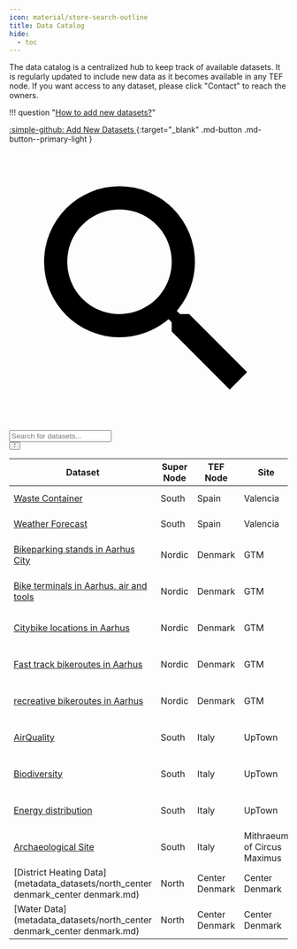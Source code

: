 ```yaml
---
icon: material/store-search-outline
title: Data Catalog
hide:
  - toc
---
```


<script>
    // Hide sidebar. This script is only executed in the data catalog page.
    document.addEventListener('DOMContentLoaded', function () {
        const sidebar = document.querySelector('.md-sidebar--secondary');
        if (document.querySelector('.catalog-header') && sidebar) {
            sidebar.style.display = 'none';
            sidebar.style.width = '0';
            sidebar.style.padding = '0';
            sidebar.style.margin = '0';
        }
    });
</script>


<div class="catalog-header" markdown>
<div markdown>
The data catalog is a centralized hub to keep track of available datasets. It is regularly updated to include new data as it becomes available in any TEF node. If you want access to any dataset, please click "Contact" to reach the owners.

!!! question "[How to add new datasets?](./instructions.md)"
</div>

[:simple-github: Add New Datasets ](https://github.com/CitComAI-Hub/CitComAI-Hub.github.io/issues/new/choose){:target="_blank" .md-button .md-button--primary-light }
</div>

<!-- Search input -->
<div class="search-container">
    <div class="search-wrapper">
        <label class="md-search__icon md-icon" for="searchInput">
            <svg xmlns="http://www.w3.org/2000/svg" viewBox="0 0 24 24"><path d="M9.5 3A6.5 6.5 0 0 1 16 9.5c0 1.61-.59 3.09-1.56 4.23l.27.27h.79l5 5-1.5 1.5-5-5v-.79l-.27-.27A6.516 6.516 0 0 1 9.5 16 6.5 6.5 0 0 1 3 9.5 6.5 6.5 0 0 1 9.5 3m0 2C7 5 5 7 5 9.5S7 14 9.5 14 14 12 14 9.5 12 5 9.5 5Z"/></svg>
        </label>
        <input type="text" id="searchInput" placeholder="Search for datasets..." />
    </div>
    <button id="toggleFilters">
        <span class="filter-icon">
            <svg xmlns="http://www.w3.org/2000/svg" viewBox="0 0 24 24"><path d="M14 12v7.88c.04.3-.06.62-.29.83a.996.996 0 0 1-1.41 0l-2.01-2.01a.989.989 0 0 1-.29-.83V12h-.03L4.21 4.62a1 1 0 0 1 .17-1.4c.19-.14.4-.22.62-.22h14c.22 0 .43.08.62.22a1 1 0 0 1 .17 1.4L14.03 12H14Z"/></svg>
        </span>
        <span class="check-icon">
            <svg xmlns="http://www.w3.org/2000/svg" viewBox="0 0 24 24"><path d="M9 16.17 4.83 12l-1.42 1.41L9 19 21 7l-1.41-1.41L9 16.17z"/></svg>
        </span>
    </button>
</div>

| Dataset | Super Node | TEF Node | Site | Data Model | Sampling Time | Historical | Owner | Get Access |
| ------- | ---------- | -------- | ---- | ---------- | ------------- | ---------- | ----- | ---------- |
|  [Waste Container](./metadata_datasets/south_spain_valencia.md)  | South | Spain | Valencia | [gitlab_vlci](https://gitlab.com/vlci-public/models-dades/wastemanagement/-/blob/main/WasteContainer/spec.md?ref_type=heads) | RealTime | From 2000 | València City Council | [Contact](https://valencia.opendatasoft.com/pages/home/) |
|  [Weather Forecast](./metadata_datasets/south_spain_valencia.md)  | South | Spain | Valencia | [gitlab_vlci](https://gitlab.com/vlci-public/models-dades/weather/blob/main/WeatherForecast/spec.md) | Daily | From 2010 | València City Council | [Contact](https://valencia.opendatasoft.com/pages/home/) |
|  [Bikeparking stands in Aarhus City](./metadata_datasets/nordic_citcom_gtm.md)  | Nordic | Denmark | GTM | *no specific value* | Ongoing | No | Aarhus Municipality | [City of Aarhus](https://www.opendata.dk/city-of-aarhus/cykelparkering_aarhus) |
|  [Bike terminals in Aarhus, air and tools](./metadata_datasets/nordic_citcom_gtm.md)  | Nordic | Denmark | GTM | *no specific value* | Ongoing | No | Aarhus Municipality | [Cykelterminal - Dataset](https://www.opendata.dk/city-of-aarhus/cykelterminal) |
|  [Citybike locations in Aarhus](./metadata_datasets/nordic_citcom_gtm.md)  | Nordic | Denmark | GTM | *no specific value* | *no specific value* | No | Aarhus Municipality | [Aarhus Bycykel - Dataset](https://www.opendata.dk/city-of-aarhus/aarhus-bycykel) |
|  [Fast track bikeroutes in Aarhus](./metadata_datasets/nordic_citcom_gtm.md)  | Nordic | Denmark | GTM | *no specific value* | Ongoing | No | Aarhus Municipality | [Supercykelsti i Aarhus Kommune - Dataset](https://www.opendata.dk/city-of-aarhus/supercykelsti) |
|  [recreative bikeroutes in Aarhus](./metadata_datasets/nordic_citcom_gtm.md)  | Nordic | Denmark | GTM | *no specific value* | Ongoing | No | Aarhus Municipality | [Rekreative cykelruter - Dataset](https://www.opendata.dk/city-of-aarhus/rekreative-cykelruter) |
|  [AirQuality](./metadata_datasets/south_italy_uptown.md)  | South | Italy | UpTown | *no specific value* | 30s | Yes | Politecnico di Milano | [neslab.it](https://www.neslab.it) |
|  [Biodiversity](./metadata_datasets/south_italy_uptown.md)  | South | Italy | UpTown | *no specific value* | 15m | Yes | Politecnico di Milano | [neslab.it](https://www.neslab.it) |
|  [Energy distribution](./metadata_datasets/south_italy_uptown.md)  | South | Italy | UpTown | *no specific value* | Hourly | Yes | A2A | [neslab.it](https://www.neslab.it) |
|  [Archaeological Site](./metadata_datasets/south_italy_mithraeum-of-circus-maximus.md)  | South | Italy | Mithraeum of Circus Maximus | *no specific value* | Real-time | Yes | Politecnico di Milano | [neslab.it](https://www.neslab.it) |
|  [District Heating Data](metadata_datasets/north_center denmark_center denmark.md)  | North | Center Denmark | Center Denmark | Smart Data Models | Daily | Yes, 2 years | Center Denmark | [portal.centerdenmark.com](https://portal.centerdenmark.com) |
|  [Water Data](metadata_datasets/north_center denmark_center denmark.md)  | North | Center Denmark | Center Denmark | Smart Data Models | Daily | Yes, 2 years | Center Denmark | https://portal.centerdenmark.com |
